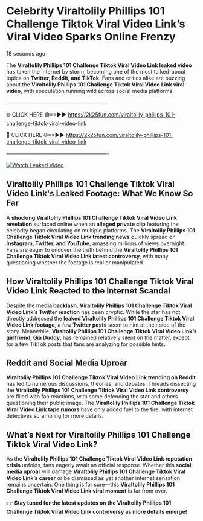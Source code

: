 # Celebrity Viraltolily Phillips 101 Challenge Tiktok Viral Video Link’s Viral Video Sparks Online Frenzy

18 seconds ago

The **Viraltolily Phillips 101 Challenge Tiktok Viral Video Link leaked video** has taken the internet by storm, becoming one of the most talked-about topics on **Twitter, Reddit, and TikTok**. Fans and critics alike are buzzing about the **Viraltolily Phillips 101 Challenge Tiktok Viral Video Link viral video**, with speculation running wild across social media platforms.

———————————————————-

🌐 CLICK HERE 🟢==►► https://2k25fun.com/viraltolily-phillips-101-challenge-tiktok-viral-video-link

🔴 CLICK HERE 🌐==►► https://2k25fun.com/viraltolily-phillips-101-challenge-tiktok-viral-video-link

———————————————————-

[![Watch Leaked Video](https://miro.medium.com/v2/resize:fit:828/format:webp/1*cilzJN44JGOrTw9NJCrNHA.gif "Watch Leaked Video")](https://2k25fun.com/viraltolily-phillips-101-challenge-tiktok-viral-video-link)

## **Viraltolily Phillips 101 Challenge Tiktok Viral Video Link's Leaked Footage: What We Know So Far**  
A **shocking Viraltolily Phillips 101 Challenge Tiktok Viral Video Link revelation** surfaced online when an **alleged private clip** featuring the celebrity began circulating on multiple platforms. The **Viraltolily Phillips 101 Challenge Tiktok Viral Video Link trending news** quickly spread on **Instagram, Twitter, and YouTube**, amassing millions of views overnight. Fans are eager to uncover the truth behind the **Viraltolily Phillips 101 Challenge Tiktok Viral Video Link latest controversy**, with many questioning whether the footage is real or manipulated.  

## **How Viraltolily Phillips 101 Challenge Tiktok Viral Video Link Reacted to the Internet Scandal**  
Despite the **media backlash**, **Viraltolily Phillips 101 Challenge Tiktok Viral Video Link’s Twitter reaction** has been cryptic. While the star has not directly addressed the **leaked Viraltolily Phillips 101 Challenge Tiktok Viral Video Link footage**, a few **Twitter posts** seem to hint at their side of the story. Meanwhile, **Viraltolily Phillips 101 Challenge Tiktok Viral Video Link’s girlfriend, Gia Duddy**, has remained relatively silent on the matter, except for a few TikTok posts that fans are analyzing for possible hints.  

## **Reddit and Social Media Uproar**  
**Viraltolily Phillips 101 Challenge Tiktok Viral Video Link trending on Reddit** has led to numerous discussions, theories, and debates. Threads dissecting the **Viraltolily Phillips 101 Challenge Tiktok Viral Video Link controversy** are filled with fan reactions, with some defending the star and others questioning their public image. The **Viraltolily Phillips 101 Challenge Tiktok Viral Video Link tape rumors** have only added fuel to the fire, with internet detectives scrambling for more details.  

## **What’s Next for Viraltolily Phillips 101 Challenge Tiktok Viral Video Link?**  
As the **Viraltolily Phillips 101 Challenge Tiktok Viral Video Link reputation crisis** unfolds, fans eagerly await an official response. Whether this **social media uproar** will damage **Viraltolily Phillips 101 Challenge Tiktok Viral Video Link’s career** or be dismissed as yet another internet sensation remains uncertain. One thing is for sure—this **Viraltolily Phillips 101 Challenge Tiktok Viral Video Link viral moment** is far from over.  

👉 **Stay tuned for the latest updates on the Viraltolily Phillips 101 Challenge Tiktok Viral Video Link controversy as more details emerge!**  